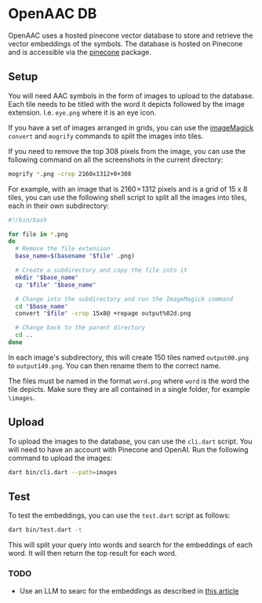 # OpenAAC DB

OpenAAC uses a hosted pinecone vector database to store and retrieve the vector embeddings of the symbols.
The database is hosted on Pinecone and is accessible via the [pinecone](https://pub.dev/packages/pinecone) package.

## Setup
You will need AAC symbols in the form of images to upload to the database. Each tile needs to be titled with the word 
it depicts followed by the image extension. I.e. `eye.png` where it is an eye icon. 

If you have a set of images arranged in grids, you can use the [imageMagick](https://imagemagick.org/index.php) `convert` and `mogrify` commands to split the images into tiles. 

If you need to remove the top 308 pixels from the image, you can use the following command on all the screenshots in the current directory:

```bash
mogrify *.png -crop 2160x1312+0+308
```

For example, with an image that is 2160 × 1312 pixels and is a grid of
15 x 8 tiles, you can use the following shell script to split all the images into tiles,
each in their own subdirectory:

```bash
#!/bin/bash

for file in *.png
do
  # Remove the file extension
  base_name=$(basename "$file" .png)

  # Create a subdirectory and copy the file into it
  mkdir "$base_name"
  cp "$file" "$base_name"

  # Change into the subdirectory and run the ImageMagick command
  cd "$base_name"
  convert "$file" -crop 15x8@ +repage output%02d.png

  # Change back to the parent directory
  cd ..
done
```

In each image's subdirectory, this will create 150 tiles named `output00.png` to `output149.png`. You can then rename them to the correct name.

The files must be named in the format `word.png` where `word` is the word the tile depicts. Make sure they are all contained in a single folder, for example `\images`.

## Upload
To upload the images to the database, you can use the `cli.dart` script. You will need to have an account with
Pinecone and OpenAI. Run the following command to upload the images:

```bash
dart bin/cli.dart --path=images
```

## Test
To test the embeddings, you can use the `test.dart` script as follows:

```bash
dart bin/test.dart -t
```

This will split your query into words and search for the embeddings of each word. It will then return the top result for each word.

### TODO
 - Use an LLM to searc for the embeddings as described in [this article](https://docs.pinecone.io/docs/langchain#creating-a-vector-store-and-querying) 